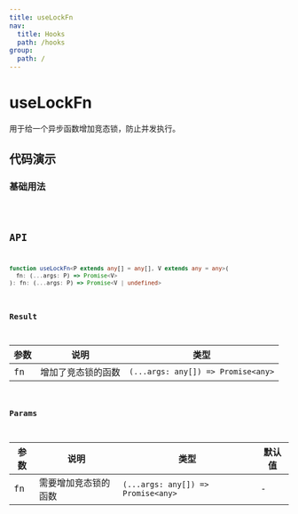 ```yaml
---
title: useLockFn
nav:
  title: Hooks
  path: /hooks
group:
  path: /
---
```


# useLockFn

用于给一个异步函数增加竞态锁，防止并发执行。

## 代码演示

### 基础用法

<code src="./demo/demo01.tsx" />

## API

```typescript
function useLockFn<P extends any[] = any[], V extends any = any>(
  fn: (...args: P) => Promise<V>
): fn: (...args: P) => Promise<V | undefined>
```

### Result

| 参数 | 说明               | 类型                               |
|------|--------------------|------------------------------------|
| fn   | 增加了竞态锁的函数 | `(...args: any[]) => Promise<any>` |

### Params

| 参数 | 说明                 | 类型                               | 默认值 |
|------|----------------------|------------------------------------|--------|
| fn   | 需要增加竞态锁的函数 | `(...args: any[]) => Promise<any>` | -      |



